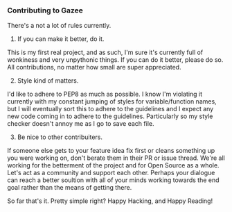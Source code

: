 ### Contributing to Gazee

There's a not a lot of rules currently.

1. If you can make it better, do it.

This is my first real project, and as such, I'm sure it's currently full of wonkiness and very unpythonic things. If you can do it better, please do so. All contributions, no matter how small are super appreciated.

2. Style kind of matters.

I'd like to adhere to PEP8 as much as possible. I know I'm violating it currently with my constant jumping of styles for variable/function names, but I will eventually sort this to adhere to the guidelines and I expect any new code coming in to adhere to the guidelines. Particularly so my style checker doesn't annoy me as I go to save each file.

3. Be nice to other contribuiters.

If someone else gets to your feature idea fix first or cleans something up you were working on, don't berate them in their PR or issue thread. We're all working for the betterment of the project and for Open Source as a whole. Let's act as a community and support each other. Perhaps your dialogue can reach a better soultion with all of your minds working towards the end goal rather than the means of getting there.

So far that's it. Pretty simple right? Happy Hacking, and Happy Reading!
